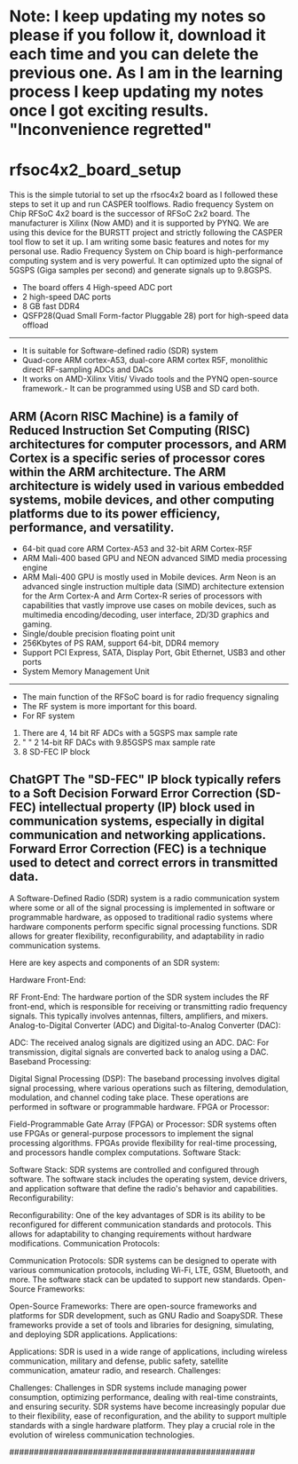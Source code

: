 # Note: I keep updating my notes so please if you follow it, download it each time and you can delete the previous one. As I am in the learning process I keep updating my notes once I got exciting results. "Inconvenience regretted"
# rfsoc4x2_board_setup
This is the simple tutorial to set up the rfsoc4x2 board as I followed these steps to set it up and run CASPER toolflows. Radio frequency System on Chip RFSoC 4x2 board is the successor of RFSoC 2x2 board. The manufacturer is Xilinx (Now AMD) and it is supported by PYNQ. We are using this device for the BURSTT project and strictly following the CASPER tool flow to set it up.
I am writing some basic features and notes for my personal use.
Radio Frequency System on Chip board is high-performance computing system and is very powerful. It can optimized upto the signal of 5GSPS (Giga samples per second) and generate signals up to 9.8GSPS. 
- The board offers 4 High-speed ADC port 
- 2 high-speed DAC ports
- 8 GB fast DDR4
- QSFP28(Quad Small Form-factor Pluggable 28) port for high-speed data offload
----------------------------
- It is suitable for Software-defined radio (SDR) system 
- Quad-core ARM cortex-A53, dual-core ARM cortex R5F, monolithic direct RF-sampling ADCs and DACs
- It works on AMD-Xilinx Vitis/ Vivado tools and the PYNQ open-source framework.- It can be programmed using USB and SD card both. 

ARM (Acorn RISC Machine) is a family of Reduced Instruction Set Computing (RISC) architectures for computer processors, and ARM Cortex is a specific series of processor cores within the ARM architecture. The ARM architecture is widely used in various embedded systems, mobile devices, and other computing platforms due to its power efficiency, performance, and versatility.
----------------------
- 64-bit quad core ARM Cortex-A53 and 32-bit ARM Cortex-R5F
- ARM Mali-400 based GPU and NEON advanced SIMD media processing engine
- ARM Mali-400 GPU is mostly used in Mobile devices. 
Arm Neon is an advanced single instruction multiple data (SIMD) architecture extension for the Arm Cortex-A and Arm Cortex-R series of processors with capabilities that vastly improve use cases on mobile devices, such as multimedia encoding/decoding, user interface, 2D/3D graphics and gaming.
- Single/double precision floating point unit
- 256Kbytes of PS RAM, support 64-bit, DDR4 memory
- Support PCI Express, SATA, Display Port, Gbit Ethernet, USB3 and other ports
- System Memory Management Unit
------------------------------------------------
- The main function of the RFSoC board is for radio frequency signaling 
- The RF system is more important for this board. 
- For RF system 
1. There are 4, 14 bit RF ADCs with a 5GSPS max sample rate 
2. "      "  2 14-bit RF DACs with 9.85GSPS max sample rate 
3. 8 SD-FEC IP block

ChatGPT
The "SD-FEC" IP block typically refers to a Soft Decision Forward Error Correction (SD-FEC) intellectual property (IP) block used in communication systems, especially in digital communication and networking applications. Forward Error Correction (FEC) is a technique used to detect and correct errors in transmitted data. 
---------------------------
A Software-Defined Radio (SDR) system is a radio communication system where some or all of the signal processing is implemented in software or programmable hardware, as opposed to traditional radio systems where hardware components perform specific signal processing functions. SDR allows for greater flexibility, reconfigurability, and adaptability in radio communication systems.

Here are key aspects and components of an SDR system:

Hardware Front-End:

RF Front-End: The hardware portion of the SDR system includes the RF front-end, which is responsible for receiving or transmitting radio frequency signals. This typically involves antennas, filters, amplifiers, and mixers.
Analog-to-Digital Converter (ADC) and Digital-to-Analog Converter (DAC):

ADC: The received analog signals are digitized using an ADC.
DAC: For transmission, digital signals are converted back to analog using a DAC.
Baseband Processing:

Digital Signal Processing (DSP): The baseband processing involves digital signal processing, where various operations such as filtering, demodulation, modulation, and channel coding take place. These operations are performed in software or programmable hardware.
FPGA or Processor:

Field-Programmable Gate Array (FPGA) or Processor: SDR systems often use FPGAs or general-purpose processors to implement the signal processing algorithms. FPGAs provide flexibility for real-time processing, and processors handle complex computations.
Software Stack:

Software Stack: SDR systems are controlled and configured through software. The software stack includes the operating system, device drivers, and application software that define the radio's behavior and capabilities.
Reconfigurability:

Reconfigurability: One of the key advantages of SDR is its ability to be reconfigured for different communication standards and protocols. This allows for adaptability to changing requirements without hardware modifications.
Communication Protocols:

Communication Protocols: SDR systems can be designed to operate with various communication protocols, including Wi-Fi, LTE, GSM, Bluetooth, and more. The software stack can be updated to support new standards.
Open-Source Frameworks:

Open-Source Frameworks: There are open-source frameworks and platforms for SDR development, such as GNU Radio and SoapySDR. These frameworks provide a set of tools and libraries for designing, simulating, and deploying SDR applications.
Applications:

Applications: SDR is used in a wide range of applications, including wireless communication, military and defense, public safety, satellite communication, amateur radio, and research.
Challenges:

Challenges: Challenges in SDR systems include managing power consumption, optimizing performance, dealing with real-time constraints, and ensuring security.
SDR systems have become increasingly popular due to their flexibility, ease of reconfiguration, and the ability to support multiple standards with a single hardware platform. They play a crucial role in the evolution of wireless communication technologies.

##################################################
